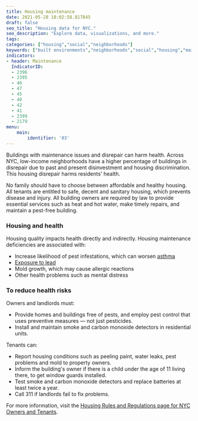 ```yaml
---
title: Housing maintenance
date: 2021-05-28 18:02:58.817845
draft: false
seo_title: "Housing data for NYC."
seo_description: "Explore data, visualizations, and more."
tags: 
categories: ["housing","social","neighborhoods"]
keywords: ["built environments","neighborhoods","social","housing","maintenance","maintenance deficiencies","healthy housing"]
indicators:
- header: Maintenance
  IndicatorID:
  - 2396
  - 2395
  - 46
  - 47
  - 45
  - 40
  - 42
  - 41
  - 2399
  - 2179
menu:
    main:
        identifier: '03'
---
```

Buildings with maintenance issues and disrepair can harm health. Across NYC, low-income neighborhoods have a higher percentage of buildings in disrepair due to past and present disinvestment and housing discrimination. This housing disrepair harms residents' health.

No family should have to choose between affordable and healthy housing. All tenants are entitled to safe, decent and sanitary housing, which prevents disease and injury. All building owners are required by law to provide essential services such as heat and hot water, make timely repairs, and maintain a pest-free building. 

### Housing and health

Housing quality impacts health directly and indirectly. Housing maintenance deficiencies are associated with:
* Increase likelihood of pest infestations, which can worsen [asthma](http://www1.nyc.gov/site/doh/health/health-topics/asthma.page "Asthma")
* [Exposure to lead](http://www1.nyc.gov/site/doh/health/health-topics/lead-poisoning-prevention.page)
* Mold growth, which may cause allergic reactions
* Other health problems such as mental distress

### To reduce health risks
Owners and landlords must:
* Provide homes and buildings free of pests, and employ pest control that uses preventive measures — not just pesticides.
* Install and maintain smoke and carbon monoxide detectors in residential units. 

Tenants can:
* Report housing conditions such as peeling paint, water leaks, pest problems and mold to property owners.
* Inform the building's owner if there is a child under the age of 11 living there, to get window guards installed. 
* Test smoke and carbon monoxide detectors and replace batteries at least twice a year.
* Call 311 if landlords fail to fix problems. 

For more information, visit the [Housing Rules and Regulations page for NYC Owners and Tenants](http://www1.nyc.gov/nyc-resources/service/4706/housing-rules-and-regulations-for-nyc-owners-and-tenants "Housing rules and regulations"). 